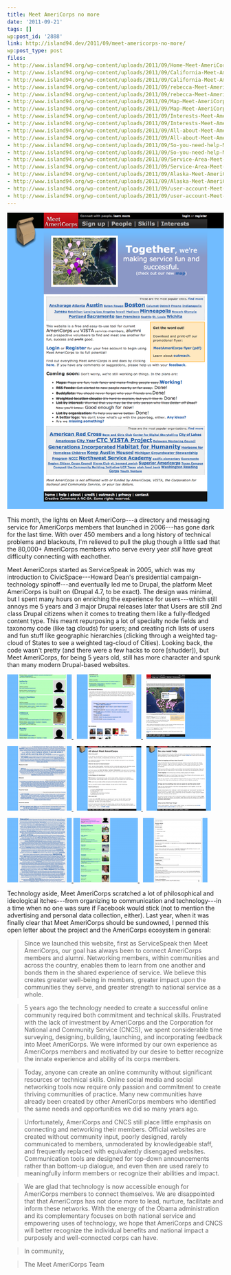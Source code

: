 ```yaml
---
title: Meet AmeriCorps no more
date: '2011-09-21'
tags: []
wp:post_id: '2888'
link: http://island94.dev/2011/09/meet-americorps-no-more/
wp:post_type: post
files:
- http://www.island94.org/wp-content/uploads/2011/09/Home-Meet-AmeriCorps.png
- http://www.island94.org/wp-content/uploads/2011/09/California-Meet-AmeriCorps.png
- http://www.island94.org/wp-content/uploads/2011/09/California-Meet-AmeriCorps-150x150.png
- http://www.island94.org/wp-content/uploads/2011/09/rebecca-Meet-AmeriCorps.png
- http://www.island94.org/wp-content/uploads/2011/09/rebecca-Meet-AmeriCorps-150x150.png
- http://www.island94.org/wp-content/uploads/2011/09/Map-Meet-AmeriCorps.png
- http://www.island94.org/wp-content/uploads/2011/09/Map-Meet-AmeriCorps-150x150.png
- http://www.island94.org/wp-content/uploads/2011/09/Interests-Meet-AmeriCorps.png
- http://www.island94.org/wp-content/uploads/2011/09/Interests-Meet-AmeriCorps-150x150.png
- http://www.island94.org/wp-content/uploads/2011/09/All-about-Meet-AmeriCorps-Meet-AmeriCorps.png
- http://www.island94.org/wp-content/uploads/2011/09/All-about-Meet-AmeriCorps-Meet-AmeriCorps-150x150.png
- http://www.island94.org/wp-content/uploads/2011/09/So-you-need-help-Meet-AmeriCorps.png
- http://www.island94.org/wp-content/uploads/2011/09/So-you-need-help-Meet-AmeriCorps-150x150.png
- http://www.island94.org/wp-content/uploads/2011/09/Service-Area-Meet-AmeriCorps.png
- http://www.island94.org/wp-content/uploads/2011/09/Service-Area-Meet-AmeriCorps-150x150.png
- http://www.island94.org/wp-content/uploads/2011/09/Alaska-Meet-AmeriCorps.png
- http://www.island94.org/wp-content/uploads/2011/09/Alaska-Meet-AmeriCorps-150x150.png
- http://www.island94.org/wp-content/uploads/2011/09/user-account-Meet-AmeriCorps.png
- http://www.island94.org/wp-content/uploads/2011/09/user-account-Meet-AmeriCorps-150x150.png
---
```


[ ![](2011-09-21-Meet-AmeriCorps-no-more/Home-Meet-AmeriCorps.png "Home | Meet AmeriCorps") ](2011-09-21-Meet-AmeriCorps-no-more/Home-Meet-AmeriCorps.png)

This month, the lights on Meet AmeriCorp---a directory and messaging service for AmeriCorps members that launched in 2006---has gone dark for the last time. With over 450 members and a long history of technical problems and blackouts, I'm relieved to pull the plug though a little sad that the 80,000+ AmeriCorps members who serve every year _still_ have great difficulty connecting with eachother.

Meet AmeriCorps started as ServiceSpeak in 2005, which was my introduction to CivicSpace---Howard Dean's presidential campaign-technology spinoff---and eventually led me to Drupal, the platform Meet AmeriCorps is built on (Drupal 4.7, to be exact). The design was minimal, but I spent many hours on enriching the experience for users---which still annoys me 5 years and 3 major Drupal releases later that Users are still 2nd class Drupal citizens when it comes to treating them like a fully-fledged content type. This meant repurposing a lot of specialty node fields and taxonomy code (like tag clouds) for users; and creating rich lists of users and fun stuff like geographic hierarchies (clicking through a weighted tag-cloud of States to see a weighted tag-cloud of Cities). Looking back, the code wasn't pretty (and there were a few hacks to core [shudder]), but Meet AmeriCorps, for being 5 years old, still has more character and spunk than many modern Drupal-based websites.

[ ![](2011-09-21-Meet-AmeriCorps-no-more/California-Meet-AmeriCorps-150x150.png "California | Meet AmeriCorps") ](2011-09-21-Meet-AmeriCorps-no-more/California-Meet-AmeriCorps.png)  [ ![](2011-09-21-Meet-AmeriCorps-no-more/rebecca-Meet-AmeriCorps-150x150.png "rebecca | Meet AmeriCorps") ](2011-09-21-Meet-AmeriCorps-no-more/rebecca-Meet-AmeriCorps.png)  [ ![](2011-09-21-Meet-AmeriCorps-no-more/Map-Meet-AmeriCorps-150x150.png "Map | Meet AmeriCorps") ](2011-09-21-Meet-AmeriCorps-no-more/Map-Meet-AmeriCorps.png)

[ ![](2011-09-21-Meet-AmeriCorps-no-more/Interests-Meet-AmeriCorps-150x150.png "Interests | Meet AmeriCorps") ](2011-09-21-Meet-AmeriCorps-no-more/Interests-Meet-AmeriCorps.png)  [ ![](2011-09-21-Meet-AmeriCorps-no-more/All-about-Meet-AmeriCorps-Meet-AmeriCorps-150x150.png "All about Meet AmeriCorps | Meet AmeriCorps") ](2011-09-21-Meet-AmeriCorps-no-more/All-about-Meet-AmeriCorps-Meet-AmeriCorps.png)  [ ![](2011-09-21-Meet-AmeriCorps-no-more/So-you-need-help-Meet-AmeriCorps-150x150.png "So you need help | Meet AmeriCorps") ](2011-09-21-Meet-AmeriCorps-no-more/So-you-need-help-Meet-AmeriCorps.png)

[ ![](2011-09-21-Meet-AmeriCorps-no-more/Service-Area-Meet-AmeriCorps-150x150.png "Service Area | Meet AmeriCorps") ](2011-09-21-Meet-AmeriCorps-no-more/Service-Area-Meet-AmeriCorps.png) [ ![](2011-09-21-Meet-AmeriCorps-no-more/Alaska-Meet-AmeriCorps-150x150.png "Alaska | Meet AmeriCorps") ](2011-09-21-Meet-AmeriCorps-no-more/Alaska-Meet-AmeriCorps.png)  [ ![](2011-09-21-Meet-AmeriCorps-no-more/user-account-Meet-AmeriCorps-150x150.png "user account | Meet AmeriCorps") ](2011-09-21-Meet-AmeriCorps-no-more/user-account-Meet-AmeriCorps.png)

Technology aside, Meet AmeriCorps scratched a lot of philosophical and ideological itches---from organizing to communication and technology---in a time when no one was sure if Facebook would stick (not to mention the advertising and personal data collection, either). Last year, when it was finally clear that Meet AmeriCorps should be sundowned, I penned this open letter about the project and the AmeriCorps ecosystem in general:

> Since we launched this website, first as ServiceSpeak then Meet AmeriCorps, our goal has always been to connect AmeriCorps members and alumni. Networking members, within communities and across the country, enables them to learn from one another and bonds them in the shared experience of service. We believe this creates greater well-being in members, greater impact upon the communities they serve, and greater strength to national service as a whole.

>

> 5 years ago the technology needed to create a successful online community required both commitment and technical skills. Frustrated with the lack of investment by AmeriCorps and the Corporation for National and Community Service (CNCS), we spent considerable time surveying, designing, building, launching, and incorporating feedback into Meet AmeriCorps. We were informed by our own experience as AmeriCorps members and motivated by our desire to better recognize the innate experience and ability of its corps members.

>

> Today, anyone can create an online community without significant resources or technical skills. Online social media and social networking tools now require only passion and commitment to create thriving communities of practice. Many new communities have already been created by other AmeriCorps members who identified the same needs and opportunities we did so many years ago.

>

> Unfortunately, AmeriCorps and CNCS still place little emphasis on connecting and networking their members. Official websites are created without community input, poorly designed, rarely communicated to members, unmoderated by knowledgeable staff, and frequently replaced with equivalently disengaged websites. Communication tools are designed for top-down announcements rather than bottom-up dialogue, and even then are used rarely to meaningfully inform members or recognize their abilities and impact.

>

> We are glad that technology is now accessible enough for AmeriCorps members to connect themselves. We are disappointed that that AmeriCorps has not done more to lead, nurture, facilitate and inform these networks. With the energy of the Obama administration and its complementary focuses on both national service and empowering uses of technology, we hope that AmeriCorps and CNCS will better recognize the individual benefits and national impact a purposely and well-connected corps can have.

>

> In community,

> The Meet AmeriCorps Team